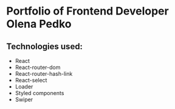 # Portfolio of Frontend Developer Olena Pedko

## Technologies used:

<ul>
<li>React</li>
<li>React-router-dom</li>
<li>React-router-hash-link</li>
<li>React-select</li>
<li>Loader</li>
<li>Styled components</li>
<li>Swiper</li>
</ul>
